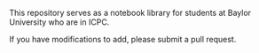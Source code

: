 This repository serves as a notebook library for students at Baylor University who are in ICPC.

If you have modifications to add, please submit a pull request.
